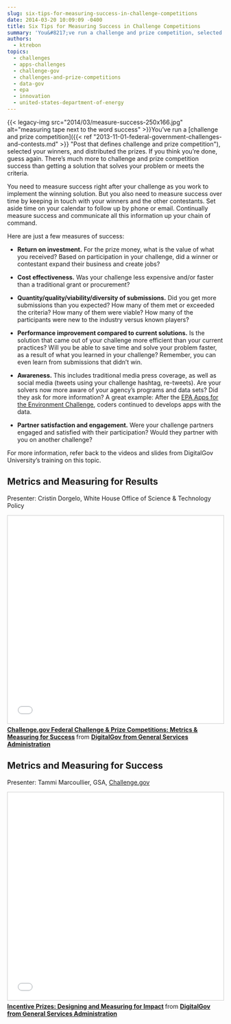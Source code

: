 ```yaml
---
slug: six-tips-for-measuring-success-in-challenge-competitions
date: 2014-03-20 10:09:09 -0400
title: Six Tips for Measuring Success in Challenge Competitions
summary: 'You&#8217;ve run a challenge and prize competition, selected your winners, and distributed the prizes. If you think you&#8217;re done, guess again. There&#8217;s much more to challenge and prize competition success than getting a solution that solves your problem or meets the criteria. You need to measure success right'
authors:
  - ktrebon
topics:
  - challenges
  - apps-challenges
  - challenge-gov
  - challenges-and-prize-competitions
  - data-gov
  - epa
  - innovation
  - united-states-department-of-energy
---
```


{{< legacy-img src="2014/03/measure-success-250x166.jpg" alt="measuring tape next to the word success" >}}You&#8217;ve run a [challenge and prize competition]({{< ref "2013-11-01-federal-government-challenges-and-contests.md" >}} "Post that defines challenge and prize competition"), selected your winners, and distributed the prizes. If you think you&#8217;re done, guess again. There&#8217;s much more to challenge and prize competition success than getting a solution that solves your problem or meets the criteria.

You need to measure success right after your challenge as you work to implement the winning solution. But you also need to measure success over time by keeping in touch with your winners and the other contestants. Set aside time on your calendar to follow up by phone or email. Continually measure success and communicate all this information up your chain of command.

Here are just a few measures of success:

* **Return on investment.** For the prize money, what is the value of what you received?  Based on participation in your challenge, did a winner or contestant expand their business and create jobs?

* **Cost effectiveness.** Was your challenge less expensive and/or faster than a traditional grant or procurement?

* **Quantity/quality/viability/diversity of submissions.** Did you get more submissions than you expected? How many of them met or exceeded the criteria? How many of them were viable? How many of the participants were new to the industry versus known players?

* **Performance improvement compared to current solutions.** Is the solution that came out of your challenge more efficient than your current practices? Will you be able to save time and solve your problem faster, as a result of what you learned in your challenge? Remember, you can even learn from submissions that didn&#8217;t win.

* **Awareness.** This includes traditional media press coverage, as well as social media (tweets using your challenge hashtag, re-tweets). Are your solvers now more aware of your agency&#8217;s programs and data sets? Did they ask for more information? A great example: After the <a title="EPA Apps for the Environment Challenge" href="http://appsfortheenvironment.challengepost.com/">EPA Apps for the Environment Challenge</a>, coders continued to develops apps with the data.

* **Partner satisfaction and engagement.** Were your challenge partners engaged and satisfied with their participation? Would they partner with you on another challenge?

For more information, refer back to the videos and slides from DigitalGov University&#8217;s training on this topic.

## Metrics and Measuring for Results

Presenter: Cristin Dorgelo, White House Office of Science & Technology Policy

<iframe src="//www.slideshare.net/slideshow/embed_code/key/v4iUbxPZACiHoO" width="595" height="485" frameborder="0" marginwidth="0" marginheight="0" scrolling="no" style="border:1px solid #CCC; border-width:1px; margin-bottom:5px; max-width: 100%;" allowfullscreen> </iframe> <div style="margin-bottom:5px"> <strong> <a href="//www.slideshare.net/DigitalGov/challengegov-federal-challenge-prize-competitions-metrics-measuring-for-success" title="Challenge.gov Federal Challenge &amp; Prize Competitions: Metrics &amp; Measuring for Success" target="_blank" alt="Slides: Challenge.gov Federal Challenge and Prize Competitions: Metrics and Measuring for Success">Challenge.gov Federal Challenge &amp; Prize Competitions: Metrics &amp; Measuring for Success</a> </strong> from <strong><a href="https://www.slideshare.net/DigitalGov" target="_blank">DigitalGov from General Services Administration</a></strong> </div>

## Metrics and Measuring for Success

Presenter: Tammi Marcoullier, GSA, <a href="https://challenge.gov/">Challenge.gov</a>

<iframe src="//www.slideshare.net/slideshow/embed_code/key/1Mu3ehdE0SLswD" width="595" height="485" frameborder="0" marginwidth="0" marginheight="0" scrolling="no" style="border:1px solid #CCC; border-width:1px; margin-bottom:5px; max-width: 100%;" allowfullscreen> </iframe> <div style="margin-bottom:5px"> <strong> <a href="//www.slideshare.net/DigitalGov/incentive-prizes" title="Incentive Prizes: Designing and Measuring for Impact" alt="Slides: Incentive Prizes: Designing and Measuring for Impact" target="_blank">Incentive Prizes: Designing and Measuring for Impact</a> </strong> from <strong><a href="https://www.slideshare.net/DigitalGov" target="_blank">DigitalGov from General Services Administration</a></strong> </div>
